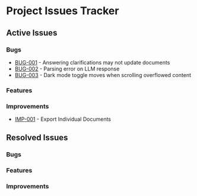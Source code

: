 # Project Issues Tracker

## Active Issues

### Bugs

- [BUG-001](bug-001-clarifications-dont-update-docs.md) - Answering clarifications may not update documents
- [BUG-002](bug-002-parsing-error-on-llm-response.md) - Parsing error on LLM response
- [BUG-003](bug-003-dark-mode-toggle-moves.md) - Dark mode toggle moves when scrolling overflowed content

### Features

<!-- Add new features here -->

### Improvements

- [IMP-001](imp-001-export-individual-docs.md) - Export Individual Documents

## Resolved Issues

### Bugs

<!-- Add resolved bugs here -->

### Features

<!-- Add completed features here -->

### Improvements

<!-- Add completed improvements here -->
